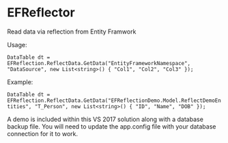 # EFReflector

Read data via reflection from Entity Framwork

Usage:

`DataTable dt = EFReflection.ReflectData.GetData("EntityFrameworkNamespace", "DataSource", new List<string>() { "Col1", "Col2", "Col3" });`

Example:

`DataTable dt = EFReflection.ReflectData.GetData("EFReflectionDemo.Model.ReflectDemoEntities", "T_Person", new List<string>() { "ID", "Name", "DOB" });`

A demo is included within this VS 2017 solution along with a database backup file. You will need to update the app.config file with your database connection for it to work.
